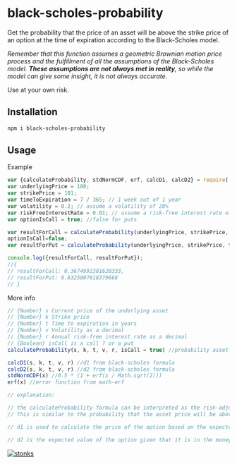 # black-scholes-probability

Get the probability that the price of an asset will be above the strike price of an option at the time of expiration according to the Black-Scholes model.

*Remember that this function assumes a geometric Brownian motion price process and the fulfillment of all the assumptions of the Black-Scholes model. **These assumptions are not always met in reality**, so while the model can give some insight, it is not always accurate.*

Use at your own risk.

## Installation

```sh
npm i black-scholes-probability
```

## Usage 
Example
```javascript
var {calculateProbability, stdNormCDF, erf, calcD1, calcD2} = require('black-scholes-probability');
var underlyingPrice = 100;
var strikePrice = 101;
var timeToExpiration = 7 / 365; // 1 week out of 1 year
var volatility = 0.2; // assume a volatility of 20%
var riskFreeInterestRate = 0.01; // assume a risk-free interest rate of 1%
var optionIsCall = true; //false for puts

var resultForCall = calculateProbability(underlyingPrice, strikePrice, timeToExpiration, volatility, riskFreeInterestRate, optionIsCall);
optionIsCall=false;
var resultForPut = calculateProbability(underlyingPrice, strikePrice, timeToExpiration, volatility, riskFreeInterestRate, optionIsCall);

console.log({resultForCall, resultForPut});
//{ 
// resultForCall: 0.3674992381620333, 
// resultForPut: 0.6325007618379668 
// }
```

More info
```javascript
// {Number} s Current price of the underlying asset
// {Number} k Strike price
// {Number} t Time to expiration in years
// {Number} v Volatility as a decimal
// {Number} r Annual risk-free interest rate as a decimal
// {Boolean} isCall is a call ? or a put
calculateProbability(s, k, t, v, r, isCall = true) //probability asset will be above strike price (or below for a put)

calcD1(s, k, t, v, r) //d1 from black-scholes formula
calcD2(s, k, t, v, r) //d2 from black-scholes formula
stdNormCDF(x) //0.5 * (1 + erf(x / Math.sqrt(2)))
erf(x) //error function from math-erf

// explanation:

// the calculateProbability formula can be interpreted as the risk-adjusted probability that the option will be in-the-money at expiration in a risk-neutral world (i.e., a theoretical world where all investors expect a return equal to the risk-free rate). 
// This is similar to the probability that the asset price will be above the strike price for a call option (or below for a put).

// d1 is used to calculate the price of the option based on the expected price change of the underlying asset. It measures how much the option price is expected to change per unit change in the underlying asset price.

// d2 is the expected value of the option given that it is in the money at expiration, discounted at the risk-free rate. It can also be interpreted as the risk-adjusted probability that the option will be exercised.
```




[![stonks](https://i.imgur.com/UpDxbfe.png)](https://www.npmjs.com/~stonkpunk)



